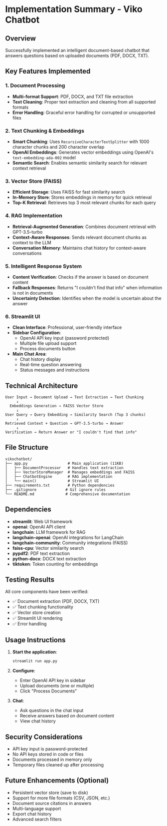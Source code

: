 # Implementation Summary - Viko Chatbot

## Overview
Successfully implemented an intelligent document-based chatbot that answers questions based on uploaded documents (PDF, DOCX, TXT).

## Key Features Implemented

### 1. Document Processing
- **Multi-format Support**: PDF, DOCX, and TXT file extraction
- **Text Cleaning**: Proper text extraction and cleaning from all supported formats
- **Error Handling**: Graceful error handling for corrupted or unsupported files

### 2. Text Chunking & Embeddings
- **Smart Chunking**: Uses `RecursiveCharacterTextSplitter` with 1000 character chunks and 200 character overlap
- **OpenAI Embeddings**: Generates vector embeddings using OpenAI's `text-embedding-ada-002` model
- **Semantic Search**: Enables semantic similarity search for relevant context retrieval

### 3. Vector Store (FAISS)
- **Efficient Storage**: Uses FAISS for fast similarity search
- **In-Memory Store**: Stores embeddings in memory for quick retrieval
- **Top-K Retrieval**: Retrieves top 3 most relevant chunks for each query

### 4. RAG Implementation
- **Retrieval-Augmented Generation**: Combines document retrieval with GPT-3.5-turbo
- **Context-Aware Responses**: Sends relevant document chunks as context to the LLM
- **Conversation Memory**: Maintains chat history for context-aware conversations

### 5. Intelligent Response System
- **Content Verification**: Checks if the answer is based on document content
- **Fallback Responses**: Returns "I couldn't find that info" when information is not in documents
- **Uncertainty Detection**: Identifies when the model is uncertain about the answer

### 6. Streamlit UI
- **Clean Interface**: Professional, user-friendly interface
- **Sidebar Configuration**: 
  - OpenAI API key input (password protected)
  - Multiple file upload support
  - Process documents button
- **Main Chat Area**:
  - Chat history display
  - Real-time question answering
  - Status messages and instructions

## Technical Architecture

```
User Input → Document Upload → Text Extraction → Text Chunking
     ↓
  Embeddings Generation → FAISS Vector Store
     ↓
User Query → Query Embedding → Similarity Search (Top 3 chunks)
     ↓
Retrieved Context + Question → GPT-3.5-turbo → Answer
     ↓
Verification → Return Answer or "I couldn't find that info"
```

## File Structure

```
vikochatbot/
├── app.py                  # Main application (11KB)
│   ├── DocumentProcessor   # Handles text extraction
│   ├── VectorStoreManager  # Manages embeddings and FAISS
│   ├── ChatbotEngine       # RAG implementation
│   └── main()              # Streamlit UI
├── requirements.txt        # Python dependencies
├── .gitignore             # Git ignore rules
└── README.md              # Comprehensive documentation
```

## Dependencies

- **streamlit**: Web UI framework
- **openai**: OpenAI API client
- **langchain**: LLM framework for RAG
- **langchain-openai**: OpenAI integrations for LangChain
- **langchain-community**: Community integrations (FAISS)
- **faiss-cpu**: Vector similarity search
- **pypdf2**: PDF text extraction
- **python-docx**: DOCX text extraction
- **tiktoken**: Token counting for embeddings

## Testing Results

All core components have been verified:
- ✅ Document extraction (PDF, DOCX, TXT)
- ✅ Text chunking functionality
- ✅ Vector store creation
- ✅ Streamlit UI rendering
- ✅ Error handling

## Usage Instructions

1. **Start the application**:
   ```bash
   streamlit run app.py
   ```

2. **Configure**:
   - Enter OpenAI API key in sidebar
   - Upload documents (one or multiple)
   - Click "Process Documents"

3. **Chat**:
   - Ask questions in the chat input
   - Receive answers based on document content
   - View chat history

## Security Considerations

- API key input is password-protected
- No API keys stored in code or files
- Documents processed in memory only
- Temporary files cleaned up after processing

## Future Enhancements (Optional)

- Persistent vector store (save to disk)
- Support for more file formats (CSV, JSON, etc.)
- Document source citations in answers
- Multi-language support
- Export chat history
- Advanced search filters
